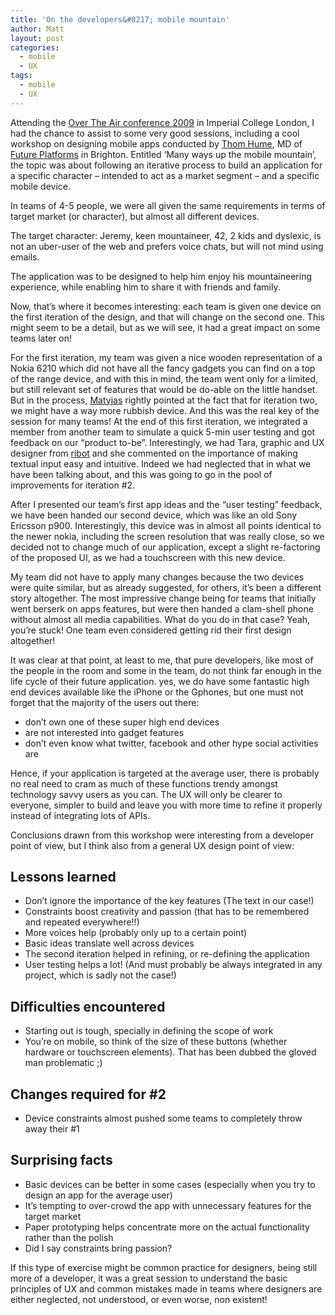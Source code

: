 ```yaml
---
title: 'On the developers&#8217; mobile mountain'
author: Matt
layout: post
categories:
  - mobile
  - UX
tags:
  - mobile
  - UX
---
```

Attending the [Over The Air conference 2009][1] in Imperial College London, I had the chance to assist to some very good sessions, including a cool workshop on designing mobile apps conducted by [Thom Hume][2], MD of [Future Platforms][3] in Brighton.
Entitled &#8216;Many ways up the mobile mountain&#8217;, the topic was about following an iterative process to build an application for a specific character &#8211; intended to act as a market segment &#8211; and a specific mobile device.

<!--more-->
In teams of 4-5 people, we were all given the same requirements in terms of target market (or character), but almost all different devices.

The target character: Jeremy, keen mountaineer, 42, 2 kids and dyslexic, is not an uber-user of the web and prefers voice chats, but will not mind using emails.

The application was to be designed to help him enjoy his mountaineering experience, while enabling him to share it with friends and family.

Now, that&#8217;s where it becomes interesting: each team is given one device on the first iteration of the design, and that will change on the second one. This might seem to be a detail, but as we will see, it had a great impact on some teams later on!

For the first iteration, my team was given a nice wooden representation of a Nokia 6210 which did not have all the fancy gadgets you can find on a top of the range device, and with this in mind, the team went only for a limited, but still relevant set of features that would be do-able on the little handset. But in the process, [Matyjas][4] rightly pointed at the fact that for iteration two, we might have a way more rubbish device. And this was the real key of the session for many teams!
At the end of this first iteration, we integrated a member from another team to simulate a quick 5-min user testing and got feedback on our &#8220;product to-be&#8221;. Interestingly, we had Tara, graphic and UX designer from [ribot][5] and she commented on the importance of making textual input easy and intuitive. Indeed we had neglected that in what we have been talking about, and this was going to go in the pool of improvements for iteration #2.

After I presented our team&#8217;s first app ideas and the &#8220;user testing&#8221; feedback, we have been handed our second device, which was like an old Sony Ericsson p900. Interestingly, this device was in almost all points identical to the newer nokia, including the screen resolution that was really close, so we decided not to change much of our application, except a slight re-factoring of the proposed UI, as we had a touchscreen with this new device.

My team did not have to apply many changes because the two devices were quite similar, but as already suggested, for others, it&#8217;s been a different story altogether. The most impressive change being for teams that initially went berserk on apps features, but were then handed a clam-shell phone without almost all media capabilities. What do you do in that case? Yeah, you&#8217;re stuck! One team even considered getting rid their first design altogether!

It was clear at that point, at least to me, that pure developers, like most of the people in the room and some in the team, do not think far enough in the life cycle of their future application. yes, we do have some fantastic high end devices available like the iPhone or the Gphones, but one must not forget that the majority of the users out there:

*   don&#8217;t own one of these super high end devices
*   are not interested into gadget features
*   don&#8217;t even know what twitter, facebook and other hype social activities are

Hence, if your application is targeted at the average user, there is probably no real need to cram as much of these functions trendy amongst technology savvy users as you can. The UX will only be clearer to everyone, simpler to build and leave you with more time to refine it properly instead of integrating lots of APIs.

Conclusions drawn from this workshop were interesting from a developer point of view, but I think also from a general UX design point of view:

<h2>Lessons learned</h2>

*   Don&#8217;t ignore the importance of the key features (The text in our case!)
*   Constraints boost creativity and passion (that has to be remembered and repeated everywhere!!)
*   More voices help (probably only up to a certain point)
*   Basic ideas translate well across devices
*   The second iteration helped in refining, or re-defining the application
*   User testing helps a lot! (And must probably be always integrated in any project, which is sadly not the case!)

<h2>Difficulties encountered</h2>

*   Starting out is tough, specially in defining the scope of work
*   You&#8217;re on mobile, so think of the size of these buttons (whether hardware or touchscreen elements). That has been dubbed the gloved man problematic ;)

<h2>Changes required for #2</h2>

*   Device constraints almost pushed some teams to completely throw away their #1

<h2>Surprising facts</h2>

*   Basic devices can be better in some cases (especially when you try to design an app for the average user)
*   It&#8217;s tempting to over-crowd the app with unnecessary features for the target market
*   Paper prototyping helps concentrate more on the actual functionality rather than the polish
*   Did I say constraints bring passion?

If this type of exercise might be common practice for designers, being still more of a developer, it was a great session to understand the basic principles of UX and common mistakes made in teams where designers are either neglected, not understood, or even worse, non existent!

 [1]: http://overtheair.org/blog/
 [2]: http://www.tomhume.org/
 [3]: http://www.futureplatforms.com/
 [4]: http://twitter.com/matyjas
 [5]: http://ribot.co.uk/
